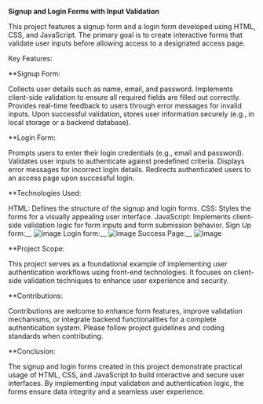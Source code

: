 **Signup and Login Forms with Input Validation**

This project features a signup form and a login form developed using HTML, CSS, and JavaScript. The primary goal is to create interactive forms that validate user inputs before allowing access to a designated access page.

Key Features:

**Signup Form:

Collects user details such as name, email, and password.
Implements client-side validation to ensure all required fields are filled out correctly.
Provides real-time feedback to users through error messages for invalid inputs.
Upon successful validation, stores user information securely (e.g., in local storage or a backend database).

**Login Form:

Prompts users to enter their login credentials (e.g., email and password).
Validates user inputs to authenticate against predefined criteria.
Displays error messages for incorrect login details.
Redirects authenticated users to an access page upon successful login.

**Technologies Used:

HTML: Defines the structure of the signup and login forms.
CSS: Styles the forms for a visually appealing user interface.
JavaScript: Implements client-side validation logic for form inputs and form submission behavior.
Sign Up form:__
![image](https://github.com/mekalasanthosh2001/Form-Validation/assets/104013993/7730fa27-3a90-44e7-8ba2-895b5083a692)
Login form:__
![image](https://github.com/mekalasanthosh2001/Form-Validation/assets/104013993/5fcb05e0-5cb5-444c-b0c8-085c18037582)
Success Page:__
![image](https://github.com/mekalasanthosh2001/Form-Validation/assets/104013993/9606bdcd-ca93-4936-8e64-3141f0ad443f)

**Project Scope:

This project serves as a foundational example of implementing user authentication workflows using front-end technologies. It focuses on client-side validation techniques to enhance user experience and security.

**Contributions:

Contributions are welcome to enhance form features, improve validation mechanisms, or integrate backend functionalities for a complete authentication system. Please follow project guidelines and coding standards when contributing.

**Conclusion:

The signup and login forms created in this project demonstrate practical usage of HTML, CSS, and JavaScript to build interactive and secure user interfaces. By implementing input validation and authentication logic, the forms ensure data integrity and a seamless user experience.





